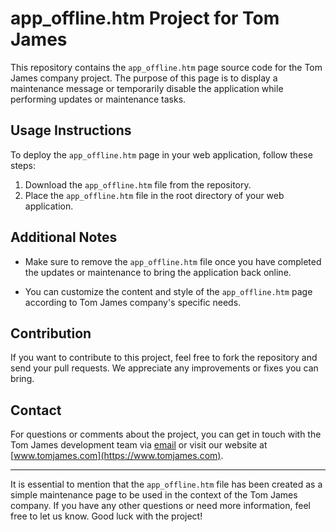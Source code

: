# app_offline.htm Project for Tom James

This repository contains the `app_offline.htm` page source code for the Tom James company project. The purpose of this page is to display a maintenance message or temporarily disable the application while performing updates or maintenance tasks.

## Usage Instructions

To deploy the `app_offline.htm` page in your web application, follow these steps:

1. Download the `app_offline.htm` file from the repository.
2. Place the `app_offline.htm` file in the root directory of your web application.

## Additional Notes

- Make sure to remove the `app_offline.htm` file once you have completed the updates or maintenance to bring the application back online.

- You can customize the content and style of the `app_offline.htm` page according to Tom James company's specific needs.

## Contribution

If you want to contribute to this project, feel free to fork the repository and send your pull requests. We appreciate any improvements or fixes you can bring.

## Contact

For questions or comments about the project, you can get in touch with the Tom James development team via [email](mailto:development@tomjames.com) or visit our website at [www.tomjames.com](https://www.tomjames.com).

---
It is essential to mention that the `app_offline.htm` file has been created as a simple maintenance page to be used in the context of the Tom James company. If you have any other questions or need more information, feel free to let us know. Good luck with the project!

